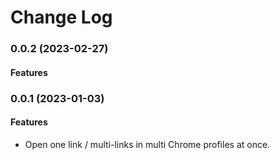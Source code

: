 # Change Log

### 0.0.2 (2023-02-27)

#### Features

### 0.0.1 (2023-01-03)

#### Features

- Open one link / multi-links in multi Chrome profiles at once.

